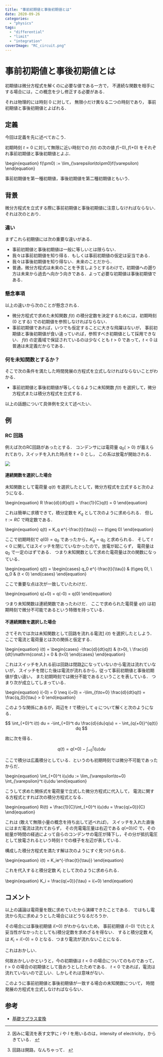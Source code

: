 ```yaml
---
title: "事前初期値と事後初期値とは"
date: 2020-09-26
categories: 
  - "physics"
tags: 
  - "differential"
  - "limit"
  - "integration"
coverImage: "RC_circuit.png"
---
```


# 事前初期値と事後初期値とは

初期値は微分方程式を解くのに必要な値である一方で， 不連続な関数を相手にする場合には，この概念を少し修正する必要がある．

それは物理的には時刻 $0$ に対して， 無限小だけ異なる二つの時刻であり， 事前初期値と事後初期値とよばれる．

## 定義

今回は定義を先に述べておこう．

初期時刻 $t=0$ に対して無限に近い時刻での $f(t)$ の次の値 $f(-0),f(+0)$ をそれぞれ事前初期値と事後初期値とよぶ．

\begin{equation} f(\pm0) := \lim_{\varepsilon\to\pm0}f(\varepsilon) \end{equation}

事前初期値を第一種初期値，事後初期値を第二種初期値ともいう．

## 背景

微分方程式を立式する際に事前初期値と事後初期値に注意しなければならない． それは次のとおり．

### 違い

まずこれら初期値には次の重要な違いがある．

- 事前初期値と事後初期値は一般に等しいとは限らない．
- 我々は事前初期値を知り得る．もしくは事前初期値の仮定は妥当である．
- 我々は事後初期値を知り得ない．未来のことだから．
- 普通，微分方程式は未来のことを予言しようとするわけで，初期値への遡り方は未来から過去へ向かう向きである．よって必要な初期値は事後初期値である．

### 懸念事項

以上の違いから次のことが懸念される．

- 微分方程式で求めた未知関数 $f(t)$ の積分定数を決定するためには，初期時刻 ($0$ とする) での初期値を参照しなければならない．
- 事前初期値であれば，いつでも仮定することに大きな飛躍はないが， 事前初期値と事後初期値が食い違っていれば，参照すべき初期値として採用できない． $f(t)$ の定義域で保証されているのは少なくとも $t>0$ であって，$t< 0$ は普通は未定義だからである．

### 何を未知関数とするか？

そこで次の条件を満たした時間発展の方程式を立式しなければならないことがわかる．

- 事前初期値と事後初期値が等しくなるように未知関数 $f(t)$ を選択して，微分方程式または積分方程式を立式する．

以上の話題について具体例を交えて述べたい．

## 例

### RC 回路

例えば次のRC回路があったとする． コンデンサには電荷量 $q_0(>0)$ が蓄えられており，スイッチを入れた時点を $t=0$ とし， この系は放電が開始される．

![](images/RC_circuit.png)

#### 連続関数を選択した場合

未知関数として電荷量 $q(t)$ を選択したとして，微分方程式を立式すると次のようになる．

\begin{equation} R \frac{d}{dt}q(t) + \frac{1}{C}q(t) = 0 \end{equation}

これは簡単に求積できて，積分定数を $K_q$ として次のように求められる． 但し $\tau := RC$ で時定数である．

\begin{equation} q(t) = K_q e^{-\frac{t}{\tau}} ~~ (t\geq 0) \end{equation}

ここで初期時刻で $q(0)=q_0$ であったから，$K_q=q_0$ と求められる． そして $t< 0$ に関してはスイッチを閉じていなかったので，放電が起こらず， 電荷量は $q_0$ で一定のはずである． つまり未知関数として求めた電荷量は次の関数になっている．

\begin{equation} q(t) = \begin{cases} q_0 e^{-\frac{t}{\tau}} & (t\geq 0), \\ q_0 & (t < 0) \end{cases} \end{equation}

ここで重要な点は次が一致していたわけだ．

\begin{equation} q(+0) = q(-0) = q(0) \end{equation}

つまり未知関数は連続関数であったわけだ． ここで求められた電荷量 $q(t)$ は初期時刻で微分不可能であるという特徴を持っている．

#### 不連続関数を選択した場合

さてそれでは次は未知関数として回路を流れる電流[1](#fn-2556-intensity) $i(t)$ を選択したとしよう． ここで電流と電荷量とは次の関係と仮定する．

\begin{equation} i(t) = \begin{cases} -\frac{d}{dt}q(t) & (t>0), \\ \frac{d}{dt}\mathrm{const.} = 0 & (t<0) \end{cases} \end{equation}

これはスイッチを入れる前は回路は閉路[2](#fn-2556-joke)になっていないから電流は流れていないが， スイッチを閉じた後は電流が流れるから，従って事前初期値と事後初期値が食い違い， また初期時刻では微分不能であるということを表している． つまり次が成立してしまっている．

\begin{equation} i(-0) = 0 \neq i(+0) = -\lim_{t\to+0} \frac{d}{dt}q(t) = \frac{q_0}{\tau} > 0 \end{equation}

このような関係にあるが，両辺を $t$ で積分して $q$ について解くと次のようになる．

$$ \int_{+0}^t i(t) du = -\int_{+0}^t du \frac{d}{du}q(u) = - \int_{q(+0)}^{q(t)} dq $$

故に次を得る．

$$ q(t) = q(+0) - \int_{+0}^t i(u) du $$

ここで積分は広義積分としている．というのも初期時刻では微分不可能であったからだ．

\begin{equation} \int_{+0}^t i(u)du := \lim_{\varepsilon\to+0} \int_{\varepsilon}^t i(u)du \end{equation}

こうして求めた関係式を電荷量で立式した微分方程式に代入して， 電流に関する方程式とすれば次の積分方程式となる．

\begin{equation} Ri(t) + \frac{1}{C}\int_{+0}^t i(u)du = \frac{q(+0)}{C} \end{equation}

これは (敢えて無限小量の概念を持ち出して述べれば)， スイッチを入れた直後にはまだ電流は流れておらず， その充電電圧量は右辺である $q(+0)/C$ で，その総量が時間の経過によって自らのコンデンサの電圧が降下し，その分が抵抗電圧として放電されるという時刻 $t$ での様子を左辺が表している．

構成した積分方程式を満たす解は次のようにすぐ見つけられる．

\begin{equation} i(t) = K_ie^{-\frac{t}{\tau}} \end{equation}

これを代入すると積分定数 $K_i$ として次のように求められる．

\begin{equation} K_i = \frac{q(+0)}{\tau} = i(+0) \end{equation}

## コメント

以上の議論は電荷量を既に求めていたから演繹できたことである． ではもし電流から先に求めようとした場合にはどうなるだろうか．

その場合には事後初期値 $i(+0)$ がわからないため， 事前初期値 $i(-0)$ で(たとえ妥当性がなかったとしても)積分定数を求めざるを得ない． すると積分定数 $K_i$ は $K_i=i(-0)=0$ となる．つまり電流が流れないことになる．

これはおかしい．

何故おかしいかというと，今の初期値は $t< 0$ の場合についてのものであって， $t>0$ の場合の初期値として扱おうとしたためである． $t< 0$ であれば，電流は流れていないので正しい．しかしそれは意味がない．

このように事前初期値と事後初期値が一致する場合の未知関数について， 時間発展の方程式を立式しなければならない．

## 参考

- [基礎ラプラス変換](https://amzn.to/3kRmYak)

* * *

2. 因みに電流を表す文字に $i$ や $I$ を用いるのは，intensity of electricity，からきている． [↩](#fnref-2556-intensity)

4. 回路は開路，なんちゃって． [↩](#fnref-2556-joke)
